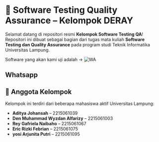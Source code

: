 # 🧪 Software Testing Quality Assurance – Kelompok DERAY

Selamat datang di repositori resmi **Kelompok Software Testing QA**!  
Repositori ini dibuat sebagai bagian dari tugas mata kuliah **Software Testing dan Quality Assurance** pada program studi Teknik Informatika Universitas Lampung.

Software yang akan kami uji adalah ->
![WA](https://github.com/user-attachments/assets/35311e71-34c8-4417-8d0a-6ca15c877db4)
## Whatsapp

## 👥 Anggota Kelompok

Kelompok ini terdiri dari beberapa mahasiswa aktif Universitas Lampung:

- **Aditya Johansah** – 2215061039  
- **Den Muhammad Wyzdan Alfarizy** – 2215061003
- **Rey Gafriela Naibaho** – 2215061067 
- **Eric Rizki Febrian** – 2215061075  
- **yosi Arjunita Putri** – 2215061095  
